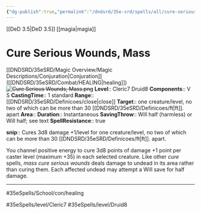 ```yaml
---
{"dg-publish":true,"permalink":"/dndsrd/35e-srd/spells/all/cure-serious-wounds-mass/"}
---
```


[[DeD 3.5\|DeD 3.5]] [[magia\|magia]]

# Cure Serious Wounds, Mass
[[DNDSRD/35eSRD/Magic Overview/Magic Descriptions/Conjuration\|Conjuration]] ([[DNDSRD/35eSRD/Combat/HEALING\|healing]])  <s class="aside-hide">![Cure Serious Wounds, Mass.png](/img/user/DNDSRD/35eSRD/Spells/imgs/cure%20serious%20wounds,%20mass.png)</s>
**Level**:: Cleric7 Druid8 
**Components**:: V S 
**CastingTime**:: 1 standard 
**Range**:: [[DNDSRD/35eSRD/Definicoes/close\|close]]
**Target**:: one creature/level, no two of which can be more than 30 [[DNDSRD/35eSRD/Definicoes/ft\|ft]]. apart
**Area**:: 
**Duration**:: Instantaneous
**SavingThrow**:: Will half (harmless) or Will half; see text
**SpellResistance**:: true

**snip**:: Cures 3d8 damage +1/level for one creature/level, no two of which can be more than 30 [[DNDSRD/35eSRD/Definicoes/ft\|ft]]. apart.  




You channel positive energy to cure 3d8 points of damage +1 point per caster level (maximum +35) in each selected creature.
Like other *cure* spells, *mass cure serious wounds* deals damage to undead in its area rather than curing them. Each affected undead may attempt a Will save for half damage.

<hr/>



#35eSpells/School/con/healing

#35eSpells/level/Cleric7 #35eSpells/level/Druid8 